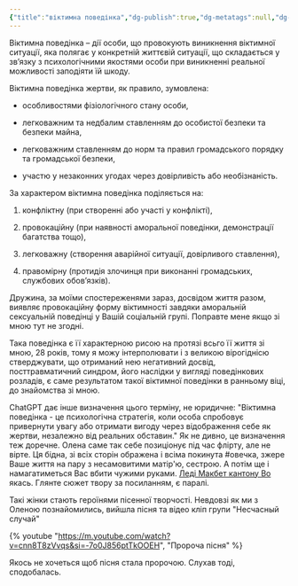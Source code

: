```yaml
---
{"title":"віктимна поведінка","dg-publish":true,"dg-metatags":null,"dg-home":null,"permalink":"/moya-sim-ya/viktimna-povedinka/","dgPassFrontmatter":true,"noteIcon":""}
---
```


Віктимна поведінка – дії особи, що провокують виникнення віктимної ситуації, яка полягає у конкретній життєвій ситуації, що складається у зв’язку з психологічними якостями особи при виникненні реальної можливості заподіяти їй шкоду.

Віктимна поведінка жертви, як правило, зумовлена:

- особливостями фізіологічного стану особи,

- легковажним та недбалим ставленням до особистої безпеки та безпеки майна,

- легковажним ставленням до норм та правил громадського порядку та громадської безпеки,

- участю у незаконних угодах через довірливість або необізнаність.

За характером віктимна поведінка поділяється на:

1) конфліктну (при створенні або участі у конфлікті),

2) провокаційну (при наявності аморальної поведінки, демонстрації багатства тощо),

3) легковажну (створення аварійної ситуації, довірливого ставлення),

4) правомірну (протидія злочинця при виконанні громадських, службових обов’язків).

Дружина, за моїми спостереженями зараз, досвідом життя разом, виявляє провокаційну форму віктимності  завдяки аморальній сексуальній поведінці у Вашій соціальній групі. Поправте мене якщо зі мною тут не згодні.

Така поведінка є її характерною рисою на протязі всьго її життя зі мною, 28 років, тому я можу інтерполювати і з великою вірогіднісю стверджувати, що отриманий нею негативний досвід, посттравматичний синдром, його наслідки у вигляді поведінкових розладів, є саме результатом такої віктимної поведінки в ранньому віці, до знайомства зі мною.

ChatGPT дає інше визначення цього терміну, не юридичне: "Віктимна поведінка - це психологічна стратегія, коли особа спробовує привернути увагу або отримати вигоду через відображення себе як жертви, незалежно від реальних обставин." Як не дивно, це визначення теж доречне. Олена саме так себе позиціонує під час флірту, але не вірте. Ця бідна, зі всіх сторін ображена і всіма покинута #овечка, зжере Ваше життя на пару з несамовитими матір'ю, сестрою. А потім ще і намагатиметься Вас вбити чужими руками. [Леді Макбет кантону Во](https://ru.m.wikipedia.org/wiki/%D0%9B%D0%B5%D0%B4%D0%B8_%D0%9C%D0%B0%D0%BA%D0%B1%D0%B5%D1%82_%D0%9C%D1%86%D0%B5%D0%BD%D1%81%D0%BA%D0%BE%D0%B3%D0%BE_%D1%83%D0%B5%D0%B7%D0%B4%D0%B0) якась. Глянте сюжет твору за посиланням, є паралі.

Такі жінки стають героїнями пісенної творчості. Невдовзі як ми з Оленою познайомились, вийшла пісня та відео кліп групи "Несчасный случай"

{% youtube "https://m.youtube.com/watch?v=cnn8T8zVvqs&si=-7o0J856ptTkOOEH", "Пророча пісня" %}

Якось не хочеться щоб пісня стала пророчою. Слухав тоді, сподобалась.

